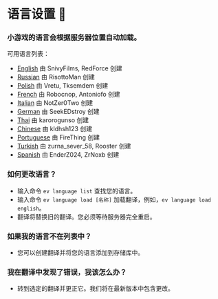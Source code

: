 # 语言设置 :rocket:
### 小游戏的语言会根据服务器位置自动加载。
可用语言列表：
- [English](https://github.com/kldhsh123/AutoEvent/blob/main/AutoEvent/Translations/english.yml) 由 SnivyFilms, RedForce 创建
- [Russian](https://github.com/kldhsh123/AutoEvent/blob/main/AutoEvent/Translations/russian.yml) 由 RisottoMan 创建
- [Polish](https://github.com/kldhsh123/AutoEvent/blob/main/AutoEvent/Translations/polish.yml) 由 Vretu, Tksemdem 创建
- [French](https://github.com/kldhsh123/AutoEvent/blob/main/AutoEvent/Translations/french.yml) 由 Robocnop, Antoniofo 创建
- [Italian](https://github.com/kldhsh123/AutoEvent/blob/main/AutoEvent/Translations/italian.yml) 由 NotZer0Two 创建
- [German](https://github.com/kldhsh123/AutoEvent/blob/main/AutoEvent/Translations/german.yml) 由 SeekEDstroy 创建
- [Thai](https://github.com/kldhsh123/AutoEvent/blob/main/AutoEvent/Translations/thai.yml) 由 karorogunso 创建
- [Chinese](https://github.com/kldhsh123/AutoEvent/blob/main/AutoEvent/Translations/chinese.yml) 由 kldhsh123 创建
- [Portuguese](https://github.com/kldhsh123/AutoEvent/blob/main/AutoEvent/Translations/portuguese.yml) 由 FireThing 创建
- [Turkish](https://github.com/kldhsh123/AutoEvent/blob/main/AutoEvent/Translations/turkish.yml) 由 zurna_sever_58, Rooster 创建
- [Spanish](https://github.com/kldhsh123/AutoEvent/blob/main/AutoEvent/Translations/spanish.yml) 由 EnderZ024, ZrNoxb 创建

### 如何更改语言？
- 输入命令 ``ev language list`` 查找您的语言。
- 输入命令 ``ev language load [名称]`` 加载翻译，例如，``ev language load english``。
- 翻译将替换旧的翻译。您必须等待服务器完全重启。

### 如果我的语言不在列表中？
- 您可以创建翻译并将您的语言添加到存储库中。

### 我在翻译中发现了错误，我该怎么办？
- 转到选定的翻译并更正它。我们将在最新版本中包含更改。
